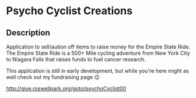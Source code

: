 # Psycho Cyclist Creations

## Description

Application to sell/aution off items to raise money for the Empire State Ride. The Empire State Ride is a 500+ Mile cycling adventure from New York City to Niagara Falls that raises funds to fuel cancer research.

This application is still in early development, but while you're here might as well check out my fundraising page 😉

http://give.roswellpark.org/goto/psychoCyclist00
